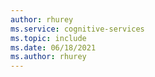 ```yaml
---
author: rhurey
ms.service: cognitive-services
ms.topic: include
ms.date: 06/18/2021
ms.author: rhurey
---
```


